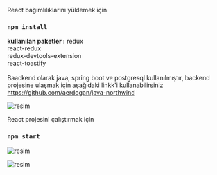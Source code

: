 React bağımlılıklarını yüklemek için 

### `npm install`

<strong>kullanılan paketler :</strong>
redux<br />
react-redux<br />
redux-devtools-extension<br />
react-toastify<br />
<br />
Baackend olarak java, spring boot ve postgresql kullanılmıştır, backend projesine ulaşmak için aşağıdaki linkk'i kullanabilirsiniz
https://github.com/aerdogan/java-northwind

![resim](https://user-images.githubusercontent.com/193318/121805268-2af54100-cc53-11eb-8e9c-4f965fcf6cd5.png)


React projesini çalıştırmak için 

### `npm start`

![resim](https://user-images.githubusercontent.com/193318/121805333-8cb5ab00-cc53-11eb-949e-b22d1cc46bc6.png)

![resim](https://user-images.githubusercontent.com/193318/122457063-ecdf8080-cfb6-11eb-8d54-315fc1d41d75.png)

